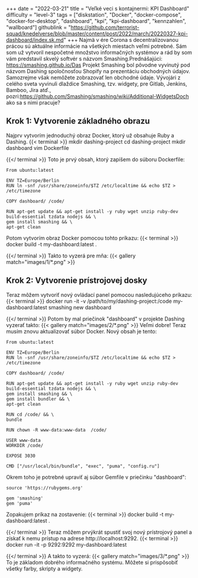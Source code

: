 +++
date = "2022-03-21"
title = "Veľké veci s kontajnermi: KPI Dashboard"
difficulty = "level-3"
tags = ["diskstation", "Docker", "docker-compose", "docker-for-desktop", "dashboard", "kpi", "kpi-dashboard", "kennzahlen", "wallboard"]
githublink = "https://github.com/terrorist-squad/knedelverse/blob/master/content/post/2022/march/20220327-kpi-dashboard/index.sk.md"
+++
Najmä v ére Corona s decentralizovanou prácou sú aktuálne informácie na všetkých miestach veľmi potrebné. Sám som už vytvoril nespočetné množstvo informačných systémov a rád by som vám predstavil skvelý softvér s názvom Smashing.Prednášajúci: https://smashing.github.io/Das Projekt Smashing bol pôvodne vyvinutý pod názvom Dashing spoločnosťou Shopify na prezentáciu obchodných údajov. Samozrejme však nemôžete zobrazovať len obchodné údaje. Vývojári z celého sveta vyvinuli dlaždice Smashing, tzv. widgety, pre Gitlab, Jenkins, Bamboo, Jira atď., pozri:https://github.com/Smashing/smashing/wiki/Additional-WidgetsDoch ako sa s nimi pracuje?
## Krok 1: Vytvorenie základného obrazu
Najprv vytvorím jednoduchý obraz Docker, ktorý už obsahuje Ruby a Dashing.
{{< terminal >}}
mkdir dashing-project
cd dashing-project
mkdir dashboard
vim Dockerfile

{{</ terminal >}}
Toto je prvý obsah, ktorý zapíšem do súboru Dockerfile:
```
From ubuntu:latest
 
ENV TZ=Europe/Berlin
RUN ln -snf /usr/share/zoneinfo/$TZ /etc/localtime && echo $TZ > /etc/timezone

COPY dashboard/ /code/

RUN apt-get update && apt-get install -y ruby wget unzip ruby-dev build-essential tzdata nodejs && \
gem install smashing && \
apt-get clean

```
Potom vytvorím obraz Docker pomocou tohto príkazu:
{{< terminal >}}
docker build -t my-dashboard:latest .

{{</ terminal >}}
Takto to vyzerá pre mňa:
{{< gallery match="images/1/*.png" >}}

## Krok 2: Vytvorenie prístrojovej dosky
Teraz môžem vytvoriť nový ovládací panel pomocou nasledujúceho príkazu:
{{< terminal >}}
docker run -it -v /path/to/my/dashing-project:/code my-dashboard:latest smashing new dashboard

{{</ terminal >}}
Potom by mal priečinok "dashboard" v projekte Dashing vyzerať takto:
{{< gallery match="images/2/*.png" >}}
Veľmi dobre! Teraz musím znovu aktualizovať súbor Docker. Nový obsah je tento:
```
From ubuntu:latest
 
ENV TZ=Europe/Berlin
RUN ln -snf /usr/share/zoneinfo/$TZ /etc/localtime && echo $TZ > /etc/timezone
 
COPY dashboard/ /code/
 
RUN apt-get update && apt-get install -y ruby wget unzip ruby-dev build-essential tzdata nodejs && \
gem install smashing && \
gem install bundler && \
apt-get clean
 
RUN cd /code/ && \
bundle
 
RUN chown -R www-data:www-data  /code/

USER www-data
WORKDIR /code/

EXPOSE 3030

CMD ["/usr/local/bin/bundle", "exec", "puma", "config.ru"]

```
Okrem toho je potrebné upraviť aj súbor Gemfile v priečinku "dashboard":
```
source 'https://rubygems.org'

gem 'smashing'
gem 'puma'

```
Zopakujem príkaz na zostavenie:
{{< terminal >}}
docker build -t my-dashboard:latest .

{{</ terminal >}}
Teraz môžem prvýkrát spustiť svoj nový prístrojový panel a získať k nemu prístup na adrese http://localhost:9292.
{{< terminal >}}
docker run -it -p 9292:9292 my-dashboard:latest

{{</ terminal >}}
A takto to vyzerá:
{{< gallery match="images/3/*.png" >}}
To je základom dobrého informačného systému. Môžete si prispôsobiť všetky farby, skripty a widgety.
